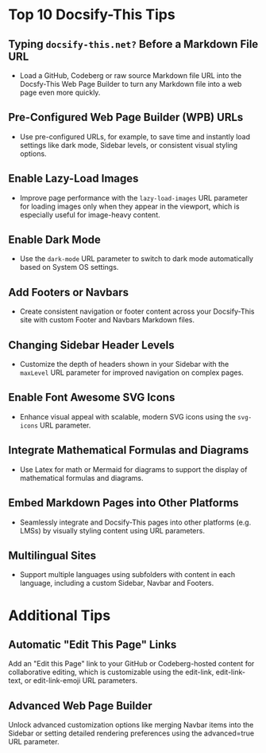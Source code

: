 # Top 10 Docsify-This Tips

## Typing `docsify-this.net?` Before a Markdown File URL

- Load a GitHub, Codeberg or raw source Markdown file URL into the Docsfy-This Web Page Builder to turn any Markdown file into a web page even more quickly.

## Pre-Configured Web Page Builder (WPB) URLs

- Use pre-configured URLs, for example, to save time and instantly load settings like dark mode, Sidebar levels, or consistent visual styling options.

## Enable Lazy-Load Images

- Improve page performance with the `lazy-load-images` URL parameter for loading images only when they appear in the viewport, which is especially useful for image-heavy content.

## Enable Dark Mode

- Use the `dark-mode` URL parameter to switch to dark mode automatically based on System OS settings.

## Add Footers or Navbars

- Create consistent navigation or footer content across your Docsify-This site with custom Footer and Navbars Markdown files.

## Changing Sidebar Header Levels

- Customize the depth of headers shown in your Sidebar with the `maxLevel` URL parameter for improved navigation on complex pages.

## Enable Font Awesome SVG Icons

- Enhance visual appeal with scalable, modern SVG icons using the `svg-icons` URL parameter.

## Integrate Mathematical Formulas and Diagrams

- Use Latex for math or Mermaid for diagrams to support the display of mathematical formulas and diagrams.

## Embed Markdown Pages into Other Platforms

- Seamlessly integrate and Docsify-This pages into other platforms (e.g. LMSs) by visually styling content using URL parameters.

## Multilingual Sites

- Support multiple languages using subfolders with content in each language, including a custom Sidebar, Navbar and Footers.

# Additional Tips

## Automatic "Edit This Page" Links

Add an "Edit this Page" link to your GitHub or Codeberg-hosted content for collaborative editing, which is customizable using the edit-link, edit-link-text, or edit-link-emoji URL parameters.

## Advanced Web Page Builder

Unlock advanced customization options like merging Navbar items into the Sidebar or setting detailed rendering preferences using the advanced=true URL parameter.
